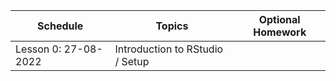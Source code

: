 | Schedule | Topics | Optional Homework |
| --- |---| --- |
| Lesson 0: 27-08-2022| Introduction to RStudio / Setup 
